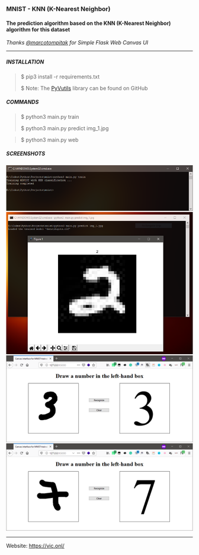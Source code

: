 ### MNIST - KNN (K-Nearest Neighbor) ###

#### The prediction algorithm based on the KNN (K-Nearest Neighbor) algorithm for this dataset ####

*Thanks [@marcotompitak](https://github.com/marcotompitak) for Simple Flask Web Canvas UI*
_ _ _

##### INSTALLATION #####

> $ pip3 install -r requirements.txt
>
> $ Note: The [PyVutils](https://github.com/vic4key/PyVutils) library can be found on GitHub

##### COMMANDS #####

> $ python3 main.py train
>
> $ python3 main.py predict img_1.jpg

> $ python3 main.py web

##### SCREENSHOTS #####

![](screenshots/train.PNG)
![](screenshots/2.PNG)
![](screenshots/3.PNG)
![](screenshots/7.PNG)
_ _ _

Website: https://vic.onl/